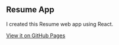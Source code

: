 ## Resume App

I created this Resume web app using React.

[View it on GitHub Pages](http://meyer678.github.io/resume)
